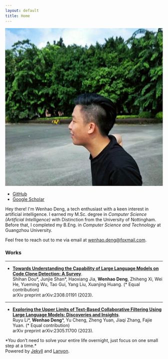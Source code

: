 ```yaml
---
layout: default
title: Home
---
```


<div class="about-container">
  <div class="about-image">
    <img src="/public/pic.jpg" alt="Wenhao's Picture" />
  </div>
  <div class="about-social">
    <ul>
      <li><a href="https://github.com/w3nhao" target="_blank" rel="noopener noreferrer"><i class="fab fa-github"></i> GitHub</a></li>
      <!-- <li><a href="https://www.semanticscholar.org/author/Wenhao-Deng/2217948574" target="_blank" rel="noopener noreferrer"> <i class="fas fa-book-reader"></i> Semantic Scholar </a></li> -->
      <!-- Google Scholar -->
      <li><a href="https://scholar.google.cz/citations?user=c7XCft4AAAAJ&hl=en" target="_blank" rel="noopener noreferrer"><i class="fas fa-graduation-cap"></i> Google Scholar</a></li>
    </ul>
  </div>
</div>

Hey there! I'm Wenhao Deng, a tech enthusiast with a keen interest in artificial intelligence. I earned my M.Sc. degree in *Computer Science (Artificial Intelligence)* with Distinction from the University of Nottingham. Before that, I completed my B.Eng. in *Computer Science and Technology* at Guangzhou University.

Feel free to reach out to me via email at wenhao.deng@foxmail.com.


### Works
---
- [**Towards Understanding the Capability of Large Language Models on Code Clone Detection: A Survey**](https://arxiv.org/abs/2308.01191).  
 Shihan Dou\*, Junjie Shan\*, Haoxiang Jia, **Wenhao Deng**, Zhiheng Xi, Wei He, Yueming Wu, Tao Gui, Yang Liu, Xuanjing Huang. (* Equal contribution)  
 arXiv preprint arXiv:2308.01191 (2023). 

---
- [**Exploring the Upper Limits of Text-Based Collaborative Filtering Using Large Language Models: Discoveries and Insights**](https://arxiv.org/abs/2305.11700).  
Ruyu Li\*, **Wenhao Deng**\*, Yu Cheng, Zheng Yuan, Jiaqi Zhang, Fajie Yuan. (* Equal contribution)  
arXiv preprint arXiv:2305.11700 (2023). 


<div class="homepage-footnote">
  <div class="inspirational-quote">
    *You don’t need to solve your entire life overnight, just focus on one small step at a time.*
  </div>
  Powered by <a href="https://jekyllrb.com/">Jekyll</a> and <a href="https://github.com/poole/lanyon">Lanyon</a>.
<div>


<!-- 
<div class="cat-gif-container">
  <img src="/public/spinning-cat.gif" alt="Spinning 3D Cat" />
  Powered by <a href="https://jekyllrb.com/">Jekyll</a> and <a href="https://github.com/poole/lanyon">Lanyon</a>.
</div> -->
